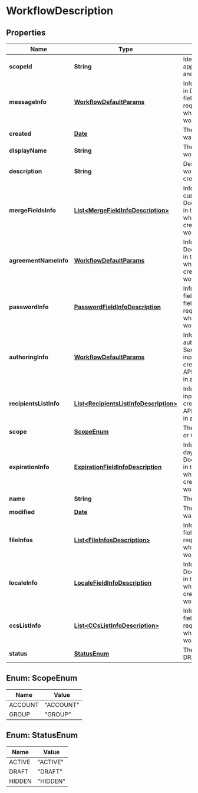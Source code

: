
# WorkflowDescription

## Properties
Name | Type | Description | Notes
------------ | ------------- | ------------- | -------------
**scopeId** | **String** | Identifier of scope. Currently it is applicable for scope GROUP only and the value will be groupId. |  [optional]
**messageInfo** | [**WorkflowDefaultParams**](WorkflowDefaultParams.md) | Information about message field in DocumentCreationInfo input field in the agreement creation request when using the API which creates an agreement in a workflow |  [optional]
**created** | [**Date**](Date.md) | The day on which the workflow was created |  [optional]
**displayName** | **String** | The display name of the workflow. |  [optional]
**description** | **String** | Description provided for this workflow at the time of its creation |  [optional]
**mergeFieldsInfo** | [**List&lt;MergeFieldInfoDescription&gt;**](MergeFieldInfoDescription.md) | Information about customFieldInfos in DocumentCreationInfo input field in the agreement creation request when using the API which creates an agreement in a workflow |  [optional]
**agreementNameInfo** | [**WorkflowDefaultParams**](WorkflowDefaultParams.md) | Information about name field in DocumentCreationInfo input field in the agreement creation request when using the API which creates an agreement in a workflow |  [optional]
**passwordInfo** | [**PasswordFieldInfoDescription**](PasswordFieldInfoDescription.md) | Information about openPassword field in SecurityOptions input field in the agreement creation request when using the API which creates an agreement in a workflow |  [optional]
**authoringInfo** | [**WorkflowDefaultParams**](WorkflowDefaultParams.md) | Information about authoringRequested field in SendDocumentInteractiveOptions input field in the agreement creation request when using the API which creates an agreement in a workflow |  [optional]
**recipientsListInfo** | [**List&lt;RecipientsListInfoDescription&gt;**](RecipientsListInfoDescription.md) | Information about RecepientsInfo input field in the agreement creation request when using the API which creates an agreement in a workflow |  [optional]
**scope** | [**ScopeEnum**](#ScopeEnum) | The workflow scope (ACCOUNT or GROUP or OTHER) |  [optional]
**expirationInfo** | [**ExpirationFieldInfoDescription**](ExpirationFieldInfoDescription.md) | Information about daysUntilSigningDeadline field in DocumentCreationInfo input field in the agreement creation request when using the API which creates an agreement in a workflow |  [optional]
**name** | **String** | The name of the workflow. |  [optional]
**modified** | [**Date**](Date.md) | The day on which the workflow was last modified |  [optional]
**fileInfos** | [**List&lt;FileInfosDescription&gt;**](FileInfosDescription.md) | Information about FileInfo input field in the agreement creation request when using the API which creates an agreement in a workflow |  [optional]
**localeInfo** | [**LocaleFieldInfoDescription**](LocaleFieldInfoDescription.md) | Information about locale  field in DocumentCreationInfo input field in the agreement creation request when using the API which creates an agreement in a workflow |  [optional]
**ccsListInfo** | [**List&lt;CCsListInfoDescription&gt;**](CCsListInfoDescription.md) | Information about CCList input field in the agreement creation request when using the API which creates an agreement in a workflow |  [optional]
**status** | [**StatusEnum**](#StatusEnum) | The workflow status (ACTIVE or DRAFT or INACTIVE or OTHER) |  [optional]


<a name="ScopeEnum"></a>
## Enum: ScopeEnum
Name | Value
---- | -----
ACCOUNT | &quot;ACCOUNT&quot;
GROUP | &quot;GROUP&quot;


<a name="StatusEnum"></a>
## Enum: StatusEnum
Name | Value
---- | -----
ACTIVE | &quot;ACTIVE&quot;
DRAFT | &quot;DRAFT&quot;
HIDDEN | &quot;HIDDEN&quot;



